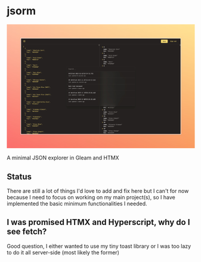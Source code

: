 # jsorm

![screenshot](./main.jpeg)

A minimal JSON explorer in Gleam and HTMX

## Status

There are still a lot of things I'd love to add and fix here but I can't for now because I need to focus on working on my main project(s), so I have implemented the basic minimum functionalities I needed.

## I was promised HTMX and Hyperscript, why do I see fetch?

Good question, I either wanted to use my tiny toast library or I was too lazy to do it all server-side (most likely the former)
